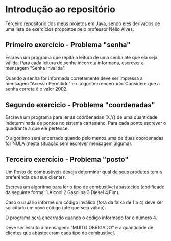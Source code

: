# Introdução ao repositório

Terceiro repositório dos meus projetos em Java, sendo eles derivados de uma lista de exercícios propostos pelo professor Nélio Alves. 

## Primeiro exercício - Problema "senha"
Escreva um programa que repita a leitura de uma senha até que ela seja válida. Para cada leitura de senha
incorreta informada, escrever a mensagem "Senha Invalida". 

Quando a senha for informada corretamente deve ser impressa a mensagem "Acesso Permitido" e o algoritmo encerrado. Considere que a senha correta é o valor 2002.

## Segundo exercício - Problema "coordenadas"

Escreva um programa para ler as coordenadas (X,Y) de uma quantidade indeterminada de pontos no sistema
cartesiano. Para cada ponto escrever o quadrante a que ele pertence. 

O algoritmo será encerrado quando pelo
menos uma de duas coordenadas for NULA (nesta situação sem escrever mensagem alguma).

## Terceiro exercício - Problema "posto"

Um Posto de combustíveis deseja determinar qual de seus produtos tem a preferência de seus clientes. 

Escreva um algoritmo para ler o tipo de combustível abastecido (codificado da seguinte forma: 1.Álcool 2.Gasolina 3.Diesel 4.Fim). 

Caso o usuário informe um código inválido (fora da faixa de 1 a 4) deve ser solicitado um novo código (até
que seja válido). 

O programa será encerrado quando o código informado for o número 4. 

Deve ser escrito a mensagem: "MUITO OBRIGADO" e a quantidade de clientes que abasteceram cada tipo de combustível.

